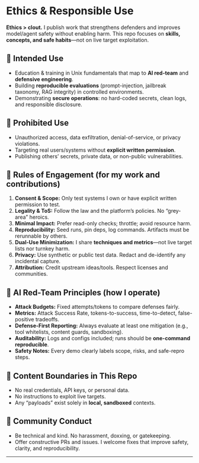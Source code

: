 # Ethics & Responsible Use

**Ethics > clout.** I publish work that strengthens defenders and improves model/agent safety without enabling harm. This repo focuses on **skills, concepts, and safe habits**—not on live target exploitation.

## 🎯 Intended Use

- Education & training in Unix fundamentals that map to **AI red-team** and **defensive engineering**.
- Building **reproducible evaluations** (prompt-injection, jailbreak taxonomy, RAG integrity) in controlled environments.
- Demonstrating **secure operations**: no hard-coded secrets, clean logs, and responsible disclosure.

## 🚫 Prohibited Use

- Unauthorized access, data exfiltration, denial-of-service, or privacy violations.
- Targeting real users/systems without **explicit written permission**.
- Publishing others’ secrets, private data, or non-public vulnerabilities.

## 🧭 Rules of Engagement (for my work and contributions)

1. **Consent & Scope:** Only test systems I own or have explicit written permission to test.
2. **Legality & ToS:** Follow the law and the platform’s policies. No “grey-area” heroics.
3. **Minimal Impact:** Prefer read-only checks; throttle; avoid resource harm.
4. **Reproducibility:** Seed runs, pin deps, log commands. Artifacts must be rerunnable by others.
5. **Dual-Use Minimization:** I share **techniques and metrics**—not live target lists nor turnkey harm.
6. **Privacy:** Use synthetic or public test data. Redact and de-identify any incidental capture.
7. **Attribution:** Credit upstream ideas/tools. Respect licenses and communities.

## 🔬 AI Red-Team Principles (how I operate)

- **Attack Budgets:** Fixed attempts/tokens to compare defenses fairly.
- **Metrics:** Attack Success Rate, tokens-to-success, time-to-detect, false-positive tradeoffs.
- **Defense-First Reporting:** Always evaluate at least one mitigation (e.g., tool whitelists, content guards, sandboxing).
- **Auditability:** Logs and configs included; runs should be **one-command reproducible**.
- **Safety Notes:** Every demo clearly labels scope, risks, and safe-repro steps.

## 📄 Content Boundaries in This Repo

- No real credentials, API keys, or personal data.
- No instructions to exploit live targets.
- Any “payloads” exist solely in **local, sandboxed** contexts.

## 🤝 Community Conduct

- Be technical and kind. No harassment, doxxing, or gatekeeping.
- Offer constructive PRs and issues. I welcome fixes that improve safety, clarity, and reproducibility.

---

